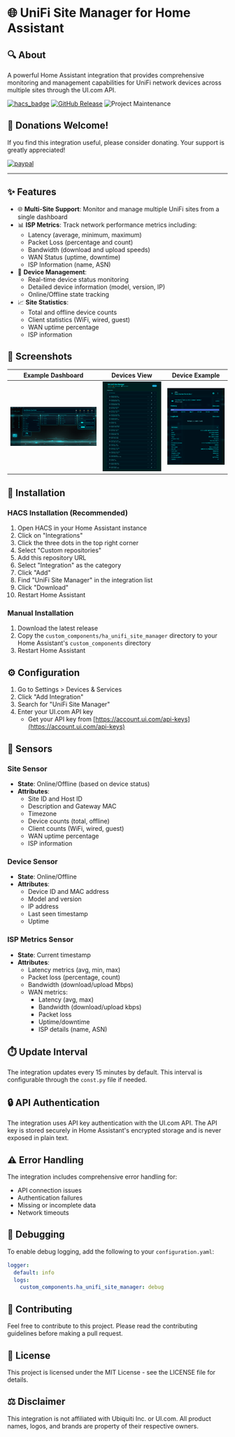 # 🌐 UniFi Site Manager for Home Assistant

## 🔍 About

A powerful Home Assistant integration that provides comprehensive monitoring and management capabilities for UniFi network devices across multiple sites through the UI.com API.

[![hacs_badge](https://img.shields.io/badge/HACS-Custom-orange.svg)](https://github.com/custom-components/hacs)
[![GitHub Release][releases-shield]][releases]
![Project Maintenance][maintenance-shield]

## 💸 Donations Welcome!

If you find this integration useful, please consider donating. Your support is greatly appreciated!

[![paypal](https://www.paypalobjects.com/en_US/i/btn/btn_donateCC_LG.gif)](https://www.paypal.com/cgi-bin/webscr?cmd=_s-xclick&hosted_button_id=TWRQVYJWC77E6)

---

## ✨ Features

- 🌐 **Multi-Site Support**: Monitor and manage multiple UniFi sites from a single dashboard
- 📊 **ISP Metrics**: Track network performance metrics including:
  - Latency (average, minimum, maximum)
  - Packet Loss (percentage and count)
  - Bandwidth (download and upload speeds)
  - WAN Status (uptime, downtime)
  - ISP Information (name, ASN)
- 🔌 **Device Management**: 
  - Real-time device status monitoring
  - Detailed device information (model, version, IP)
  - Online/Offline state tracking
- 📈 **Site Statistics**:
  - Total and offline device counts
  - Client statistics (WiFi, wired, guest)
  - WAN uptime percentage
  - ISP information

## 📸 Screenshots

| Example Dashboard | Devices View | Device Example |
|------------------|--------------|----------------|
| ![Example Dashboard](./screenshots/Example-Dashboard.png) | ![Devices View](./screenshots/HA-Unifi_Site-Manager-Devices.png) | ![Device Example](./screenshots/Device-example.png) |


## 🚀 Installation

### HACS Installation (Recommended)

1. Open HACS in your Home Assistant instance
2. Click on "Integrations"
3. Click the three dots in the top right corner
4. Select "Custom repositories"
5. Add this repository URL
6. Select "Integration" as the category
7. Click "Add"
8. Find "UniFi Site Manager" in the integration list
9. Click "Download"
10. Restart Home Assistant

### Manual Installation

1. Download the latest release
2. Copy the `custom_components/ha_unifi_site_manager` directory to your Home Assistant's `custom_components` directory
3. Restart Home Assistant

## ⚙️ Configuration

1. Go to Settings > Devices & Services
2. Click "Add Integration"
3. Search for "UniFi Site Manager"
4. Enter your UI.com API key
   - Get your API key from [https://account.ui.com/api-keys](https://account.ui.com/api-keys)

## 📡 Sensors

### Site Sensor
- **State**: Online/Offline (based on device status)
- **Attributes**:
  - Site ID and Host ID
  - Description and Gateway MAC
  - Timezone
  - Device counts (total, offline)
  - Client counts (WiFi, wired, guest)
  - WAN uptime percentage
  - ISP information

### Device Sensor
- **State**: Online/Offline
- **Attributes**:
  - Device ID and MAC address
  - Model and version
  - IP address
  - Last seen timestamp
  - Uptime

### ISP Metrics Sensor
- **State**: Current timestamp
- **Attributes**:
  - Latency metrics (avg, min, max)
  - Packet loss (percentage, count)
  - Bandwidth (download/upload Mbps)
  - WAN metrics:
    - Latency (avg, max)
    - Bandwidth (download/upload kbps)
    - Packet loss
    - Uptime/downtime
    - ISP details (name, ASN)

## ⏱️ Update Interval

The integration updates every 15 minutes by default. This interval is configurable through the `const.py` file if needed.

## 🔒 API Authentication

The integration uses API key authentication with the UI.com API. The API key is stored securely in Home Assistant's encrypted storage and is never exposed in plain text.

## ⚠️ Error Handling

The integration includes comprehensive error handling for:
- API connection issues
- Authentication failures
- Missing or incomplete data
- Network timeouts

## 🔧 Debugging

To enable debug logging, add the following to your `configuration.yaml`:

```yaml
logger:
  default: info
  logs:
    custom_components.ha_unifi_site_manager: debug
```

## 🤝 Contributing

Feel free to contribute to this project. Please read the contributing guidelines before making a pull request.

## 📜 License

This project is licensed under the MIT License - see the LICENSE file for details.

## ⚖️ Disclaimer

This integration is not affiliated with Ubiquiti Inc. or UI.com. All product names, logos, and brands are property of their respective owners.

[releases-shield]: https://img.shields.io/github/release/tfam/ha_unifi_site_manager.svg
[releases]: https://github.com/tfam/ha_unifi_site_manager/releases
[maintenance-shield]: https://img.shields.io/maintenance/yes/2024.svg
